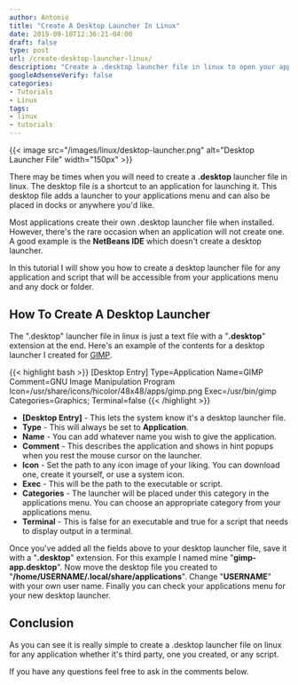```yaml
---
author: Antonio
title: "Create A Desktop Launcher In Linux"
date: 2019-09-18T12:36:21-04:00
draft: false
type: post
url: /create-desktop-launcher-linux/
description: "Create a .desktop launcher file in linux to open your applications and scripts. The .desktop launcher will be accessible from the applications menu and any dock or folder."
googleAdsenseVerify: false
categories:
- Tutorials
- Linux
tags:
- linux
- tutorials
---
```


{{< image src="/images/linux/desktop-launcher.png" alt="Desktop Launcher File" width="150px" >}}

There may be times when you will need to create a **.desktop** launcher file in linux. The desktop file is a shortcut to an application for launching it. This desktop file adds a launcher to your applications menu and can also be placed in docks or anywhere you'd like.

<!--more-->

Most applications create their own .desktop launcher file when installed. However, there's the rare occasion when an application will not create one. A good example is the **NetBeans IDE** which doesn't create a desktop launcher.

In this tutorial I will show you how to create a desktop launcher file for any application and script that will be accessible from your applications menu and any dock or folder.

## **How To Create A Desktop Launcher**

The ".desktop" launcher file in linux is just a text file with a "**.desktop**" extension at the end. Here's an example of the contents for a desktop launcher I created for <a href="https://www.gimp.org/" target="_blank">GIMP</a>.

{{< highlight bash >}}
[Desktop Entry]
Type=Application
Name=GIMP
Comment=GNU Image Manipulation Program
Icon=/usr/share/icons/hicolor/48x48/apps/gimp.png
Exec=/usr/bin/gimp
Categories=Graphics;
Terminal=false
{{< /highlight >}}

- **[Desktop Entry]** - This lets the system know it's a desktop launcher file.
- **Type** - This will always be set to **Application**.
- **Name** - You can add whatever name you wish to give the application.
- **Comment** - This describes the application and shows in hint popups when you rest the mouse cursor on the launcher.
- **Icon** - Set the path to any icon image of your liking. You can download one, create it yourself, or use a system icon.
- **Exec** - This will be the path to the executable or script.
- **Categories** - The launcher will be placed under this category in the applications menu. You can choose an appropriate category from your applications menu.
- **Terminal** - This is false for an executable and true for a script that needs to display output in a terminal.

Once you've added all the fields above to your desktop launcher file, save it with a "**.desktop**" extension. For this example I named mine "**gimp-app.desktop**". Now move the desktop file you created to "**/home/USERNAME/.local/share/applications**". Change "**USERNAME**" with your own user name. Finally you can check your applications menu for your new desktop launcher.

## **Conclusion**

As you can see it is really simple to create a .desktop launcher file on linux for any application whether it's third party, one you created, or any script.

If you have any questions feel free to ask in the comments below.
